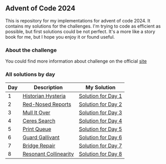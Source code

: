 ## Advent of Code 2024

This is repository for my implementations for advent of code 2024.
It contains my solutions for the challenges. I'm trying to code as efficient as possible, but first solutions could be not perfect.
It's a more like a story book for me, but I hope you enjoy it or found useful.

### About the challenge
You could find more information about challenge on the official [site](https://adventofcode.com/2024)

### All solutions by day

|Day|Description| My Solution                                               |
|---|---|-----------------------------------------------------------|
|1|[Historian Hysteria](https://adventofcode.com/2024/day/1)| [Solution for Day 1](./src/main/java/ru/riverx/Day1.java) |
|2|[Red-Nosed Reports](https://adventofcode.com/2024/day/2)| [Solution for Day 2](./src/main/java/ru/riverx/Day2.java) |
|3|[Mull It Over](https://adventofcode.com/2024/day/3)| [Solution for Day 3](./src/main/java/ru/riverx/Day3.java) |
|4|[Ceres Search](https://adventofcode.com/2024/day/4)| [Solution for Day 4](./src/main/java/ru/riverx/Day4.java) |
|5|[Print Queue](https://adventofcode.com/2024/day/5)| [Solution for Day 5](./src/main/java/ru/riverx/Day5.java) |
|6|[Guard Gallivant](https://adventofcode.com/2024/day/6)| [Solution for Day 6](./src/main/java/ru/riverx/Day6.java) |
|7|[Bridge Repair](https://adventofcode.com/2024/day/7)| [Solution for Day 7](./src/main/java/ru/riverx/Day7.java) |
|8|[Resonant Collinearity](https://adventofcode.com/2024/day/8)| [Solution for Day 8](./src/main/java/ru/riverx/Day8.java) |